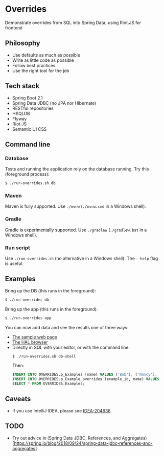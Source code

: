 # Overrides

Demonstrate overrides from SQL into Spring Data, using Riot.JS for frontend

## Philosophy

* Use defaults as much as possible
* Write as little code as possible
* Follow best practices
* Use the right tool for the job

## Tech stack

* Spring Boot 2.1
* Spring Data JDBC (no JPA nor Hibernate)
* RESTful repositories
* HSQLDB
* Flyway
* Riot JS
* Semantic UI CSS

## Command line

### Database

Tests and running the application rely on the database running.  Try this
(foreground process):

```bash
$ ./run-overrides.sh db
```

### Maven

Maven is fully supported.  Use `./mvnw` (`./mvnw.cmd` in a Windows shell).

### Gradle

Gradle is experimentally supported.  Use `./gradlew` (`./gradlew.bat` in a
Windows shell).

### Run script

Use `./run-overrides.sh` (no alternative in a Windows shell).  The `--help` flag
is useful.

## Examples

Bring up the DB (this runs in the foreground):
```bash
$ ./run-overrides db
```

Bring up the app (this runs in the foreground):
```bash
$ ./run-overrides app
```

You can now add data and see the results one of three ways:

* [The sample web page](http://localhost:8080/example.html)
* [The HAL browser](http://localhost:8080/examples)
* Directly in SQL with your editor, or with the command line:
    ```bash
    $ ./run-overrides.sh db-shell
    ```
    Then:
    ```sql
    INSERT INTO OVERRIDES.p_Examples (name) VALUES ('Bob'), ('Nancy');
    INSERT INTO OVERRIDES.p_Example_overrides (example_id, name) VALUES (0,  'Fred');
    SELECT * FROM OVERRIDES.Examples;
    ```

## Caveats

* If you use IntelliJ IDEA, please see
[IDEA-204638](https://github.com/binkley/overrides/tree/IDEA-204638).

## TODO

* Try out advice in (Spring Data JDBC, References, and Aggregates)
[https://spring.io/blog/2018/09/24/spring-data-jdbc-references-and-aggregates]
